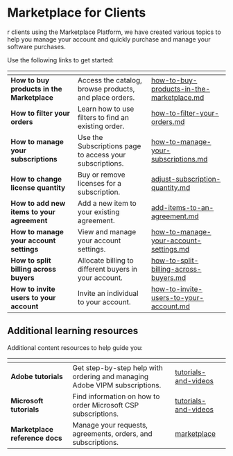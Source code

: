 # Marketplace for Clients

r clients using the Marketplace Platform, we have created various topics to help you manage your account and quickly purchase and manage your software purchases.&#x20;

Use the following links to get started:

<table data-view="cards"><thead><tr><th></th><th></th><th data-hidden data-card-target data-type="content-ref"></th></tr></thead><tbody><tr><td><strong>How to buy products in the Marketplace</strong></td><td>Access the catalog, browse products, and place orders.</td><td><a href="how-to-buy-products-in-the-marketplace.md">how-to-buy-products-in-the-marketplace.md</a></td></tr><tr><td><strong>How to filter your orders</strong></td><td>Learn how to use filters to find an existing order.</td><td><a href="how-to-filter-your-orders.md">how-to-filter-your-orders.md</a></td></tr><tr><td><strong>How to manage your subscriptions</strong></td><td>Use the Subscriptions page to access your subscriptions.</td><td><a href="how-to-manage-your-subscriptions.md">how-to-manage-your-subscriptions.md</a></td></tr><tr><td><strong>How to change license quantity</strong></td><td>Buy or remove licenses for a subscription.</td><td><a href="adjust-subscription-quantity.md">adjust-subscription-quantity.md</a></td></tr><tr><td><strong>How to add new items to your agreement</strong></td><td>Add a new item to your existing agreement.</td><td><a href="add-items-to-an-agreement.md">add-items-to-an-agreement.md</a></td></tr><tr><td><strong>How to manage your account settings</strong></td><td>View and manage your account settings.</td><td><a href="how-to-manage-your-account-settings.md">how-to-manage-your-account-settings.md</a></td></tr><tr><td><strong>How to split billing across buyers</strong></td><td>Allocate billing to different buyers in your account. </td><td><a href="how-to-split-billing-across-buyers.md">how-to-split-billing-across-buyers.md</a></td></tr><tr><td><strong>How to invite users to your account</strong></td><td>Invite an individual to your account.</td><td><a href="how-to-invite-users-to-your-account.md">how-to-invite-users-to-your-account.md</a></td></tr></tbody></table>

## Additional learning resources

Additional content resources to help guide you:

<table data-view="cards"><thead><tr><th></th><th></th><th data-hidden data-card-target data-type="content-ref"></th></tr></thead><tbody><tr><td><strong>Adobe tutorials</strong></td><td>Get step-by-step help with ordering and managing Adobe VIPM subscriptions.   </td><td><a href="../../../extensions/adobe-vip-marketplace/tutorials-and-videos/">tutorials-and-videos</a></td></tr><tr><td><strong>Microsoft tutorials</strong></td><td>Find information on how to order Microsoft CSP subscriptions. </td><td><a href="../../../extensions/microsoft-cloud-solution-provider/tutorials-and-videos/">tutorials-and-videos</a></td></tr><tr><td><strong>Marketplace reference docs</strong></td><td>Manage your requests, agreements, orders, and subscriptions.</td><td><a href="../../../modules-and-features/marketplace/">marketplace</a></td></tr></tbody></table>
